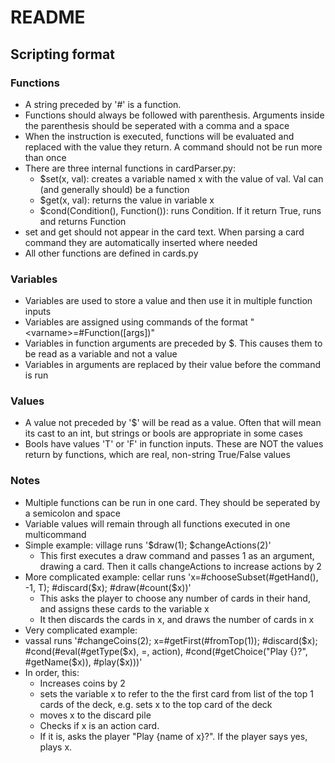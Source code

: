 # README
## Scripting format
### Functions
- A string preceded by '#' is a function. 
- Functions should always be followed with parenthesis. Arguments inside the parenthesis should be seperated with a comma and a space
- When the instruction is executed, functions will be evaluated and replaced with the value they return. A command should not be run more than once
- There are three internal functions in cardParser.py:
  - $set(x, val): creates a variable named x with the value of val. Val can (and generally should) be a function
  - $get(x, val): returns the value in variable x
  - $cond(Condition(), Function()): runs Condition. If it return True, runs and returns Function
- set and get should not appear in the card text. When parsing a card command they are automatically inserted where needed
- All other functions are defined in cards.py

### Variables
- Variables are used to store a value and then use it in multiple function inputs
- Variables are assigned using commands of the format "\<varname>=#Function([args])"
- Variables in function arguments are preceded by $. This causes them to be read as a variable and not a value
- Variables in arguments are replaced by their value before the command is run

### Values
- A value not preceded by '$' will be read as a value. Often that will mean its cast to an int, but strings or bools are appropriate in some cases
- Bools have values 'T' or 'F' in function inputs. These are NOT the values return by functions, which are real, non-string True/False values

### Notes
- Multiple functions can be run in one card. They should be seperated by a semicolon and space
- Variable values will remain through all functions executed in one multicommand
- Simple example: village runs '$draw(1); $changeActions(2)'
   - This first executes a draw command and passes 1 as an argument, drawing a card. Then it calls changeActions to increase actions by 2
- More complicated example: cellar runs 'x=#chooseSubset(#getHand(), -1, T); #discard($x); #draw(#count($x))'
  - This asks the player to choose any number of cards in their hand, and assigns these cards to the variable x
  - It then discards the cards in x, and draws the number of cards in x
- Very complicated example:
- vassal runs '#changeCoins(2); x=#getFirst(#fromTop(1)); #discard($x); #cond(#eval(#getType($x), =, action), #cond(#getChoice("Play {}?", #getName($x)), #play($x)))'
- In order, this:
  - Increases coins by 2
  - sets the variable x to refer to the the first card from list of the top 1 cards of the deck, e.g. sets x to the top card of the deck
  - moves x to the discard pile
  - Checks if x is an action card.
  - If it is, asks the player "Play {name of x}?". If the player says yes, plays x.